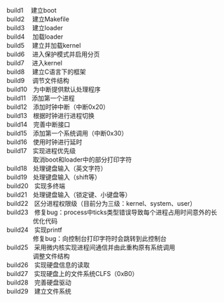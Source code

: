 build1　 建立boot  
build2　 建立Makefile  
build3　 建立loader  
build4　 加载loader  
build5　 建立并加载kernel  
build6　 进入保护模式并启用分页  
build7　 进入kernel  
build8　 建立C语言下的框架  
build9　 调节文件结构  
build10　为中断提供默认处理程序  
build11　添加第一个进程  
build12　添加时钟中断（中断0x20）  
build13　根据时钟进行进程切换  
build14　完善中断接口  
build15　添加第一个系统调用（中断0x30）  
build16　使用时钟进行延时  
build17　实现进程优先级  
　　　　 取消boot和loader中的部分打印字符      
build18　处理键盘输入（英文字符）  
build19　处理键盘输入（shift等）  
build20　实现多终端  
build21　处理键盘输入（锁定键、小键盘等）  
build22　区分进程权限级（目前分为三级：kernel、system、user）  
build23　修复bug：process中ticks类型错误导致每个进程占用时间意外的长  
　　　　 优化代码  
build24　实现printf  
　　　　 修复bug：向控制台打印字符时会跳转到此控制台  
build25　采用微内核实现进程间通信并由此重构原有系统调用  
　　　　 调整文件结构  
build26　实现硬盘信息的读取  
build27　实现硬盘上的文件系统CLFS（0xB0）  
build28　完善硬盘驱动  
build29　建立文件系统